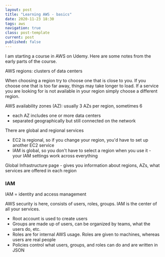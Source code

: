 ```yaml
---
layout: post
title: "Learning AWS - basics"
date: 2020-11-23 18:30
tags: aws
navigation: true
class: post-template
current: post
published: false
---
```


I am starting a course in AWS on Udemy. Here are some notes from the early parts of the course.

AWS regions: clusters of data centers

When choosing a region try to choose one that is close to you. If you choose one that is too far away, things may take longer to load. If a service you are looking for is not available in your region simply choose a different region.

AWS availability zones (AZ): usually 3 AZs per region, sometimes 6

- each AZ includes one or more data centers
- separated geographically but still connected on the network

There are global and regional services

- EC2 is regional, so if you change your region, you'd have to set up another EC2 service
- IAM is global, so you don't have to select a region when you use it - your IAM settings work across everything

Global Infrastructure page - gives you information about regions, AZs, what services are offered in each region

### IAM

IAM = identity and access management

AWS security is here, consists of users, roles, groups. IAM is the center of all your services.

- Root account is used to create users
- Groups are made up of users, can be organized by teams, what the users do, etc.
- Roles are for internal AWS usage. Roles are given to machines, whereas users are real people
- Policies control what users, groups, and roles can do and are written in JSON
